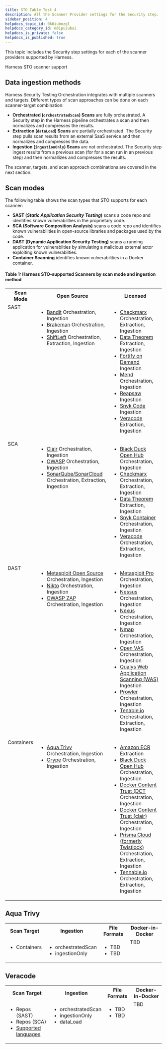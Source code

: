 ```yaml
---
title: STO Table Test 4
description: All the Scanner Provider settings for the Security step.
sidebar_position: 4
helpdocs_topic_id: 0k0iubnzql
helpdocs_category_id: m01pu2ubai
helpdocs_is_private: false
helpdocs_is_published: true
---
```


This topic includes the Security step settings for each of the scanner providers supported by Harness.

Harness STO scanner support

## Data ingestion methods

Harness Security Testing Orchestration integrates with multiple scanners and targets. Different types of scan approaches can be done on each scanner-target combination:

* **Orchestrated (`orchestratedScan`) Scans**  are fully orchestrated. A Security step in the Harness pipeline orchestrates a scan and then normalizes and compresses the results.
* **Extraction (`dataLoad`) Scans** are partially orchestrated. The Security step pulls scan results from an external SaaS service and then normalizes and compresses the data.
* **Ingestion (`ingestionOnly`) Scans**  are not orchestrated. The Security step ingest results from a previous scan (for for a scan run in an previous step) and then normallizes and compresses the results. 

The scanner, targets, and scan approach combinations are covered in the next section.

## Scan modes

The following table shows the scan types that STO supports for each scanner:

* **SAST (_Static Application Security Testing_)** scans a code repo and identifies known vulnerabilities in the proprietary code.
* **SCA (Software Composition Analysis)** scans a code repo and identifies known vulnerabilities in open-source libraries and packages used by the code. 
* **DAST (Dynamic Application Security Testing)** scans a running application for vulnerabilties by simulating a malicious external actor exploiting known vulnerabilties. 
* **Container Scanning** identifies known vulnerabilities in a Docker container.


#### Table 1: Harness STO-supported Scanners by scan mode and ingestion method

<table>
    <tr>
        <th>Scan Mode</th>
        <th>Open Source</th>
        <th>Licensed</th>
    </tr>
    <tr>
        <td valign="top">SAST</td>
        <td valign="top">
         	<ul>
        		<li><a href="#bandit">Bandit</a>  Orchestration, Ingestion </li>
         		<li><a href="#brakeman">Brakeman</a> Orchestration, Ingestion </li>
         		<li><a href="#shiftleft">ShiftLeft</a> Orchestration, Extraction, Ingestion</li>
        	</ul>
        </td>
        <td valign="top">
        	<ul>
          		<li><a href="#checkmarx">Checkmarx</a> Orchestration, Extraction, Ingestion</li>
          		<li><a href="#data-theorem">Data Theorem</a> Extraction, Ingestion</li>
          		<li><a href="#fortify-on-demand">Fortify on Demand</a> Ingestion</li>
          		<li><a href="#mend">Mend</a> Orchestration, Ingestion</li>
          		<li><a href="reapsaw">Reapsaw</a> Ingestion</li>
          		<li><a href="#snyk">Snyk Code</a>  Ingestion</li>
          		<li><a href="#checkmarx">Veracode</a> Extraction, Ingestion</li>
        	</ul>
     </td>
   </tr>
    <tr>
        <td valign="top">SCA</td>
        <td valign="top">
         	<ul>
        		<li><a href="#clair">Clair</a> Orchestration, Ingestion   </li>
         		<li><a href="#owasp">OWASP</a>  Orchestration, Ingestion</li>
         		<li><a href="#owasp">SonarQube/SonarCloud</a>  Orchestration, Extraction, Ingestion </li>
        	</ul>
        </td>
        <td valign="top">
        	<ul>
          		<li><a href="#black-duck-open-hub">Black Duck Open Hub</a> Orchestration, Ingestion</li>
          		<li><a href="#checkmarx">Checkmarx</a> Orchestration, Extraction, Ingestion</li>
          		<li><a href="#data-theorem">Data Theorem</a> Extraction, Ingestion </li>
          		<li><a href="#snyk">Snyk Container</a>  Orchestration, Ingestion</li>
          		<li><a href="#veracode">Veracode</a> Orchestration, Extraction, Ingestion </li>
        	</ul>
     </td>
   </tr>
    <tr>
        <td valign="top">DAST</td>
        <td valign="top">
         	<ul>
          		<li><a href="#metasploit">Metasploit Open Source</a> Orchestration, Ingestion </li>
        		<li><a href="#nikto">Nikto</a>  Orchestration, Ingestion </li>
         		<li><a href="/docs/security-testing-orchestration/sto-techref-category/zap-scanner-reference">OWASP ZAP</a> Orchestration, Ingestion  </li>
        	</ul>
        </td>
        <td valign="top">
        	<ul>
          		<li><a href="#metasploit">Metasploit Pro</a> Orchestration, Ingestion </li>
          		<li><a href="#nessus">Nessus</a> Orchestration, Ingestion </li>
          		<li><a href="#nexus">Nexus</a> Orchestration, Ingestion</li>
          		<li><a href="#nmap">Nmap</a> Orchestration, Ingestion </li>
          		<li><a href="openvas">Open VAS</a> Orchestration, Ingestion</li>
          		<li><a href="#qualys-web-application-scanning-was">Qualys Web Application Scanning (WAS)</a>  Ingestion </li>
          		<li><a href="#prowler">Prowler</a> Orchestration, Ingestion</li>
          		<li><a href="#tenableio">Tenable.io</a> Orchestration, Extraction, Ingestion </li>
        	</ul>
     </td>
   </tr>
    <tr>
        <td valign="top">Containers</td>
        <td valign="top">
         	<ul>
        		<li><a href="/docs/security-testing-orchestration/sto-techref-category/aqua-trivy-scanner-reference">Aqua Trivy</a> Orchestration, Ingestion  </li>
         		<li><a href="#grype">Grype</a>  Orchestration, Ingestion </li>
        	</ul>
        </td>
        <td valign="top">
        	<ul>
          		<li><a href="#image-scanning---amazon-ecr">Amazon ECR</a> Extraction </li>
          		<li><a href="#black-duck-open-hub">Black Duck Open Hub</a> Orchestration, Ingestion</li>
          		<li><a href="#docker-content-trust-dct">Docker Content Trust (DCT</a> Orchestration, Ingestion</li>
          		<li><a href="#docker-content-trust-clair">Docker Content Trust (clair)</a> Orchestration, Ingestion </li>
          		<li><a href="#prisma-cloud-formerly-twistlock">Prisma Cloud (formerly Twistlock)</a> Orchestration, Extraction, Ingestion</li>
          		<li><a href="#tenableio">Tennable.io</a> Orchestration, Extraction, Ingestion  </li>
        	</ul>
     </td>
   </tr>

   </table>



## Aqua Trivy

<table>
    <tr>
        <th>Scan Target</th>
        <th>Ingestion</th>
        <th>File Formats</th>
        <th>Docker-in-Docker</th>
    </tr>
    <tr>
        <td  valign="top">
            <ul>
               <li>Containers</li>
             </ul>
        </td>
        <td  valign="top">
            <ul>
               <li>orchestratedScan</li>
               <li>ingestionOnly</li>
             </ul>
        </td>
       <td  valign="top">
            <ul>
               <li>TBD</li>
               <li>TBD</li>
            </ul>
        </td>
        <td valign="top">TBD</td>
    </tr>
</table>

## Veracode

<table>
    <tr>
        <th>Scan Target</th>
        <th>Ingestion</th>
        <th>File Formats</th>
        <th>Docker-in-Docker</th>
    </tr>
    <tr>
        <td  valign="top">
            <ul>
               <li>Repos (SAST)</li>
               <li>Repos (SCA)</li>
               <li><a href="https://docs.veracode.com/r/c_comp_quickref">Supported languages</a></li>
             </ul>            
        </td>
        <td  valign="top">
            <ul>
               <li>orchestratedScan</li>
               <li>ingestionOnly</li>
               <li>dataLoad</li>
             </ul>
        </td>
       <td  valign="top">
            <ul>
               <li>TBD</li>
               <li>TBD</li>
            </ul>
        </td>
        <td valign="top">TBD</td>
    </tr>
</table>
